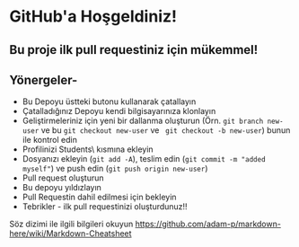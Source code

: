 # GitHub'a Hoşgeldiniz!
## Bu proje ilk pull requestiniz için mükemmel!

## Yönergeler-

- Bu Depoyu üstteki butonu kullanarak çatallayın
- Çatalladığınız Depoyu kendi bilgisayarınıza klonlayın
- Geliştirmeleriniz için yeni bir dallanma oluşturun (Örn. ```git branch new-user``` ve bu ```git checkout new-user``` ve ``` git checkout -b new-user```) bunun ile kontrol edin
- Profilinizi Students\ kısmına ekleyin
- Dosyanızı ekleyin (```git add -A```), teslim edin (```git commit -m "added myself"```) ve push edin (```git push origin new-user```)
- Pull request oluşturun
- Bu depoyu yıldızlayın
- Pull Requestin dahil edilmesi için bekleyin
- Tebrikler - ilk pull requestinizi oluşturdunuz!!


Söz dizimi ile ilgili bilgileri okuyun
https://github.com/adam-p/markdown-here/wiki/Markdown-Cheatsheet
